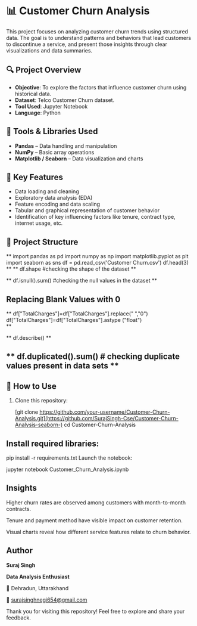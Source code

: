 # 📊 Customer Churn Analysis

This project focuses on analyzing customer churn trends using structured data. The goal is to understand patterns and behaviors that lead customers to discontinue a service, and present those insights through clear visualizations and data summaries.

## 🔍 Project Overview

- **Objective**: To explore the factors that influence customer churn using historical data.
- **Dataset**: Telco Customer Churn dataset.
- **Tool Used**: Jupyter Notebook
- **Language**: Python

## 🧰 Tools & Libraries Used

- **Pandas** – Data handling and manipulation
- **NumPy** – Basic array operations
- **Matplotlib / Seaborn** – Data visualization and charts

## 📌 Key Features

- Data loading and cleaning
- Exploratory data analysis (EDA)
- Feature encoding and data scaling
- Tabular and graphical representation of customer behavior
- Identification of key influencing factors like tenure, contract type, internet usage, etc.

## 📁 Project Structure
**
 import pandas as pd
 import numpy as np
 import matplotlib.pyplot as plt
 import seaborn as sns
 df = pd.read_csv('Customer Churn.csv')
 df.head(3)
**
**
  df.shape   #checking the shape of the dataset
**

**
 df.isnull().sum()    #checking the null values in the dataset
**

## Replacing Blank Values with 0
**
 df["TotalCharges"]=df["TotalCharges"].replace(" ","0")
 df["TotalCharges"]=df["TotalCharges"].astype ("float")      
**

** df.describe() **

** df.duplicated().sum()   # checking duplicate values present in data sets
** 
--

## 🚀 How to Use

1. Clone this repository:

   [git clone https://github.com/your-username/Customer-Churn-Analysis.git](https://github.com/SurajSingh-Cse/Customer-Churn-Analysis-seaborn-)
   cd Customer-Churn-Analysis

## Install required libraries:

pip install -r requirements.txt
Launch the notebook:

jupyter notebook Customer_Churn_Analysis.ipynb
##  Insights
Higher churn rates are observed among customers with month-to-month contracts.

Tenure and payment method have visible impact on customer retention.

Visual charts reveal how different service features relate to churn behavior.

## Author
**Suraj Singh**

**Data Analysis Enthusiast**

📍 Dehradun, Uttarakhand

📧 surajsinghnegi654@gmail.com


Thank you for visiting this repository! Feel free to explore and share your feedback.
